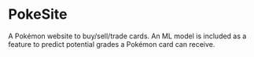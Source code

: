 # PokeSite

A Pokémon website to buy/sell/trade cards.
An ML model is included as a feature to predict potential grades a Pokémon card can receive. 
